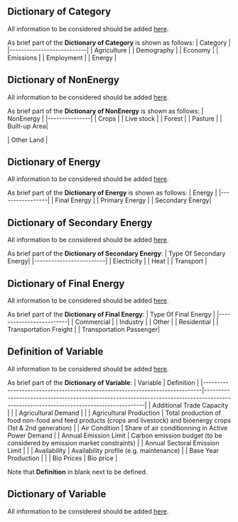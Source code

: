 ## Dictionary of Category

All information to be considered should be added [here](https://github.com/openENTRANCE/Model-linkage/blob/master/Variable/Category.yml).

As brief part of the **Dictionary of Category** is shown as follows:
| Category                  |
|---------------------------|
| Agriculture               |
| Demography                |
| Economy                   |
| Emissions                 |
| Employment                |
| Energy                    |


## Dictionary of NonEnergy

All information to be considered should be added [here](https://github.com/openENTRANCE/Model-linkage/blob/master/Variable/NonEnergy.yml).

As brief part of the **Dictionary of NonEnergy** is shown as follows:
| NonEnergy     |
|---------------|
| Crops         |
| Live stock    |
| Forest        |
| Pasture       |
| Built\-up Area|

| Other Land    |


## Dictionary of Energy

All information to be considered should be added [here](https://github.com/openENTRANCE/Model-linkage/blob/master/Variable/Energy.yml).

As brief part of the **Dictionary of Energy** is shown as follows:
| Energy          |
|-----------------|
| Final Energy    |
| Primary Energy  |
| Secondary Energy|


## Dictionary of Secondary Energy

All information to be considered should be added [here](https://github.com/openENTRANCE/Model-linkage/blob/master/Variable/TypeOfSecondaryEnergy.yml).

As brief part of the **Dictionary of Secondary Energy**:
| Type Of Secondary Energy|
|-------------------------|
| Electricity             |
| Heat                    |
| Transport               |


## Dictionary of Final Energy

All information to be considered should be added [here](https://github.com/openENTRANCE/Model-linkage/blob/master/Variable/TypeOfFinalEnergy.yml).

As brief part of the **Dictionary of Final Energy**:
| Type Of Final Energy    |
|-------------------------|
| Commercial              |
| Industry                |
| Other                   |
| Residential             |
| Transportation Freight  |
| Transportation Passenger|


<!-- ## Dictionary of Technology Level 1 and 2

All information to be considered should be added [here](https://github.com/openENTRANCE/Model-linkage/blob/master/Variable/Technology_Level12.yml).

As brief part of the **Dictionary of Technology 1 and 2**:
| Technology Level 1      | Technology Level 2                                                         |
|-------------------------|----------------------------------------------------------------------------|
| VehicleTransportation   | BatteryElectricVehicle                                                     |
| EnergyStorageSystem     | BatteryEnergyStorage                                                       |
| BiomassToPower          | BiomassW/CCS                                                               |
| BiomassToPower          | BiomassW/oCCS                                                              |
| ThermalMachine          | Boiler                                                                     |
| DirectAirCaptureMachine | CarbonCaptureAndStorage                                                    | -->


<!-- ## Dictionary of Nodes

All information to be considered should be added [here](https://github.com/openENTRANCE/Model-linkage/blob/master/Variable/Technology_Level3.yml).

As brief part of the **Dictionary of Technology 3**:
| Technology Level 3 |
|--------------------|
| PowerGenerator1    |
| PowerGenerator2    | -->

## Definition of Variable

All information to be considered should be added [here](https://github.com/openENTRANCE/Model-linkage/blob/master/Variable/Variable_Definition.yml).

As brief part of the **Dictionary of Variable**:
| Variable                                                                    | Definition                                                                                                                            |
|-----------------------------------------------------------------------------|---------------------------------------------------------------------------------------------------------------------------------------|
| Additional Trade Capacity                                                     |                                                                                                                                       |
| Agricultural Demand                                                          |                                                                                                                                       |
| Agricultural Production                                                      | Total production of food  non\-food and feed products \(crops and livestock\) and bioenergy crops \(1st & 2nd generation\)            |
| Air Condition                                                                | Share of air conditionning in Active Power Demand                                                                                       |
| Annual Emission Limit                  | Carbon emission budget \(to be considered by emission market constraints\)                                                            |
| Annual Sectoral Emission Limit                                                 |                                                                                                                                       |
| Availability                                                                | Availability profile \(e\.g\. maintenance\)                                                                                           |
| Base Year Production                                                          |                                                                                                                                       |
| Bio Prices                                                                   | Bio price                                                                                                                             |


Note that **Definition** in blank next to be defined.


## Dictionary of Variable

All information to be considered should be added [here](https://github.com/openENTRANCE/Model-linkage/blob/master/Variable/Variable_Dictionary.yml).
